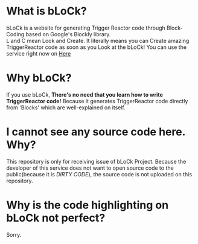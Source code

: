 # What is bLoCk?
bLoCk is a website for generating Trigger Reactor code through Block-Coding based on Google's Blockly library.<br>
L and C mean Look and Create. It literally means you can Create amazing TriggerReactor code as soon as you Look at the bLoCk!
You can use the service right now on [Here](https://abc.xyz)<br>
# Why bLoCk?
If you use bLoCk, **There's no need that you learn how to write TriggerReactor code!** Because it generates TriggerReactor code directly from 'Blocks' which are well-explained on itself.
# I cannot see any source code here. Why?
This repository is only for receiving issue of bLoCk Project. Because the developer of this service does not want to open source code to the public(because it is *DIRTY CODE*), the source code is not uploaded on this repository.
# Why is the code highlighting on bLoCk not perfect?
Sorry.

